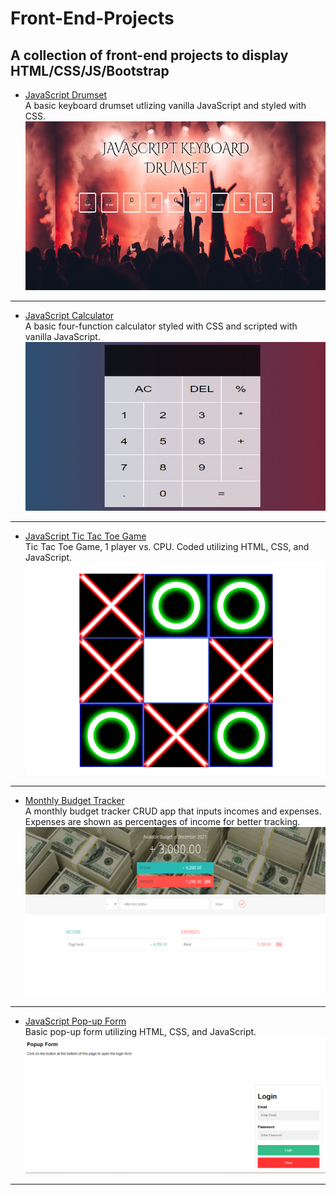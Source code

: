 # Front-End-Projects
<h2>A collection of front-end projects to display HTML/CSS/JS/Bootstrap</h2>

- [JavaScript Drumset](https://github.com/techyjesse/Front-End-Projects/blob/main/drumset.html)<br>
A basic keyboard drumset utlizing vanilla JavaScript and styled with CSS.<br>
![Drumset](https://github.com/techyjesse/Front-End-Projects/blob/main/img/drumset.png?raw=true)
<hr>

 - [JavaScript Calculator](https://github.com/techyjesse/Front-End-Projects/blob/main/calculator.html)<br>
A basic four-function calculator styled with CSS and scripted with vanilla JavaScript.<br>
![Calculator](https://github.com/techyjesse/Front-End-Projects/blob/main/img/Calculator.png?raw=true)
<hr>

 - [JavaScript Tic Tac Toe Game](https://github.com/techyjesse/Front-End-Projects/blob/main/TicTacToe.html)<br>
Tic Tac Toe Game, 1 player vs. CPU. Coded utilizing HTML, CSS, and JavaScript.<br>
![Tic Tac Toe](https://github.com/techyjesse/Front-End-Projects/blob/main/img/ticTacToe.png?raw=true)
<hr>


 - [Monthly Budget Tracker](https://github.com/techyjesse/Front-End-Projects/blob/main/finances.html)<br>
A monthly budget tracker CRUD app that inputs incomes and expenses. Expenses are shown as percentages of income for better tracking.<br>
![Budget Tracker](https://github.com/techyjesse/Front-End-Projects/blob/main/img/budget.png?raw=true)
<hr>

 - [JavaScript Pop-up Form](https://github.com/techyjesse/Front-End-Projects/blob/main/pop_up_Form.html)<br>
Basic pop-up form utilizing HTML, CSS, and JavaScript.<br>
![Pop-Up Form](https://github.com/techyjesse/Front-End-Projects/blob/main/img/pop-up%20form.png?raw=true)
<hr>
